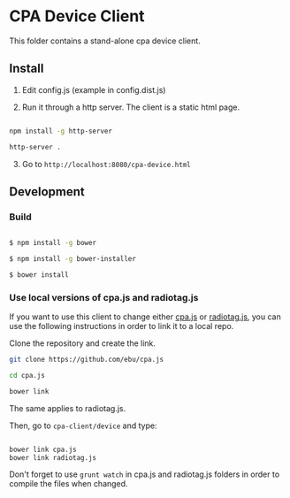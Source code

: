CPA Device Client
=================

This folder contains a stand-alone cpa device client. 

## Install

1. Edit config.js (example in config.dist.js)

2. Run it through a http server. The client is a static html page.

```bash

npm install -g http-server

http-server .

```

3. Go to `http://localhost:8080/cpa-device.html`


## Development 

### Build
```bash

$ npm install -g bower

$ npm install -g bower-installer

$ bower install

```

### Use local versions of cpa.js and radiotag.js

If you want to use this client to change either [cpa.js](https://github.com/ebu/cpa.js)
or [radiotag.js](https://github.com/ebu/radiotag.js), you can use the following
instructions in order to link it to a local repo.

Clone the repository and create the link.

```bash
git clone https://github.com/ebu/cpa.js

cd cpa.js

bower link

```

The same applies to radiotag.js. 

Then, go to `cpa-client/device` and type:

```bash

bower link cpa.js
bower link radiotag.js

```

Don't forget to use `grunt watch` in cpa.js and radiotag.js folders in order
to compile the files when changed.

